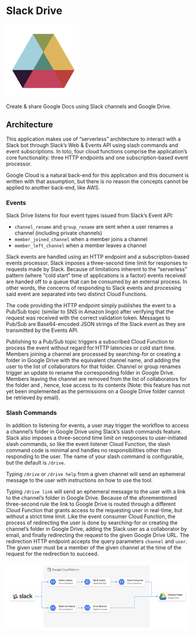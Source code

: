 # Slack Drive

<img src="https://github.com/amancevice/slack-drive/raw/master/docs/images/slack-drive-800x800.png" width=200 height=200></img>

Create & share Google Docs using Slack channels and Google Drive.

## Architecture

This application makes use of “serverless” architecture to interact with a Slack bot through Slack’s Web & Events API using slash commands and event subscriptions. In toto, four cloud functions comprise the application’s core functionality: three HTTP endpoints and one subscription-based event processor.

Google Cloud is a natural back-end for this application and this document is written with that assumption, but there is no reason the concepts cannot be applied to another back-end, like AWS.

### Events

Slack Drive listens for four event types issued from Slack’s Event API:
* `channel_rename` and `group_rename` are sent when a user renames a channel (including private channels)
* `member_joined_channel` when a member joins a channel
* `member_left_channel` when a member leaves a channel

Slack events are handled using an HTTP endpoint and a subscription-based events processor. Slack imposes a three-second time limit for responses to requests made by Slack. Because of limitations inherent to the “serverless” pattern (where “cold start” time of applications is a factor) events received are handed off to a queue that can be consumed by an external process. In other words, the concerns of responding to Slack events and processing said event are separated into two distinct Cloud Functions.

The code providing the HTTP endpoint simply publishes the event to a Pub/Sub topic (similar to SNS in Amazon lingo) after verifying that the request was received with the correct validation token. Messages to Pub/Sub are Base64-encoded JSON strings of the Slack event as they are transmitted by the Events API.

Publishing to a Pub/Sub topic triggers a subscribed Cloud Function to process the event without regard for HTTP latencies or cold start time. Members joining a channel are processed by searching-for or creating a folder in Google Drive with the equivalent channel name, and adding the user to the list of collaborators for that folder. Channel or group renames trigger an update to rename the corresponding folder in Google Drive. Members leaving the channel are removed from the list of collaborators for the folder and , hence, lose access to its contents (Note: this feature has not yet been implemented as the permissions on a Google Drive folder cannot be retrieved by email).

### Slash Commands

In addition to listening for events, a user may trigger the workflow to access a channel’s folder in Google Drive using Slack’s slash commands feature. Slack also imposes a three-second time limit on responses to user-initiated slash commands, so like the event listener Cloud Function, the slash command code is minimal and handles no responsibilities other than responding to the user. The name of your slash command is configurable, but the default is `/drive`.

Typing `/drive` or `/drive help` from a given channel will send an ephemeral message to the user with instructions on how to use the tool.

Typing `/drive link` will send an ephemeral message to the user with a link to the channel’s folder in Google Drive. Because of the aforementioned three-second rule the link to Google Drive is routed through a different Cloud Function that grants access to the requesting user in real-time, but without a strict time limit. Like the event consumer Cloud Function, the process of redirecting the user is done by searching-for or creating the channel’s folder in Google Drive, adding the Slack user as a collaborator by email, and finally redirecting the request to the given Google Drive URL. The redirection HTTP endpoint accepts the query parameters `channel` and `user`. The given user must be a member of the given channel at the time of the request for the redirection to succeed.

<img src="https://github.com/amancevice/slack-drive/raw/master/docs/images/arch.png"></img>
